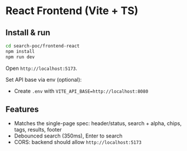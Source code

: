 # React Frontend (Vite + TS)

## Install & run
```bash
cd search-poc/frontend-react
npm install
npm run dev
```
Open `http://localhost:5173`.

Set API base via env (optional):
- Create `.env` with `VITE_API_BASE=http://localhost:8080`

## Features
- Matches the single-page spec: header/status, search + alpha, chips, tags, results, footer
- Debounced search (350ms), Enter to search
- CORS: backend should allow `http://localhost:5173`
